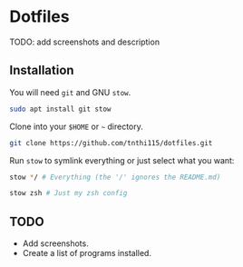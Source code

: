 # Dotfiles

TODO: add screenshots and description

## Installation

You will need `git` and GNU `stow`.

```bash
sudo apt install git stow
```

Clone into your `$HOME` or `~` directory.

```bash
git clone https://github.com/tnthi115/dotfiles.git
```

Run `stow` to symlink everything or just select what you want:

```bash
stow */ # Everything (the '/' ignores the README.md)
```

```bash
stow zsh # Just my zsh config
```

## TODO

- Add screenshots.
- Create a list of programs installed.
